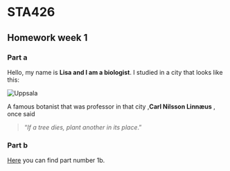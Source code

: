 # STA426
## Homework week 1 
### Part a
Hello, my name is **Lisa and I am a biologist**. I studied in a city that looks like this:

![Uppsala](https://www.svenskbyggtidning.se/wp-content/uploads/sites/2/2017/08/magasinering-uppsala-11.jpg)

A famous botanist that was professor in that city ,**Carl Nilsson Linnæus** , once said
>“_If a tree dies, plant another in its place_.”

### Part b

[Here](https://rpubs.com/licrone/817919) you can find part number 1b.
